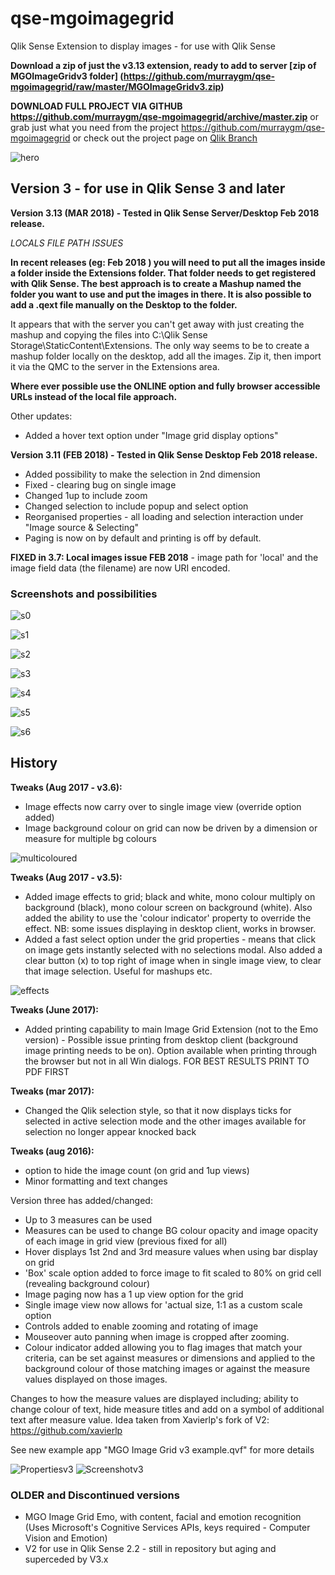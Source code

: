 # qse-mgoimagegrid
Qlik Sense Extension to display images - for use with Qlik Sense

**Download a zip of just the v3.13 extension, ready to add to server [zip of MGOImageGridv3 folder] (https://github.com/murraygm/qse-mgoimagegrid/raw/master/MGOImageGridv3.zip)**

**DOWNLOAD FULL PROJECT VIA GITHUB https://github.com/murraygm/qse-mgoimagegrid/archive/master.zip**
or grab just what you need from the project https://github.com/murraygm/qse-mgoimagegrid
or check out the project page on [Qlik Branch](http://branch.qlik.com/#!/project/56e8f64ee37930b98cf9dea4)

![hero][hero]

[hero]: https://raw.githubusercontent.com/murraygm/qse-mgoimagegrid/master/screenshots/hero.png "hero"


## Version 3 - for use in Qlik Sense 3 and later
**Version 3.13 (MAR 2018) - Tested in Qlik Sense Server/Desktop Feb 2018 release.**

*LOCALS FILE PATH ISSUES*

**In recent releases (eg: Feb 2018 ) you will need to put all the images inside a folder inside the Extensions folder. That folder needs to get registered with Qlik Sense. The best approach is to create a Mashup named the folder you want to use and put the images in there. It is also possible to add a .qext file manually on the Desktop to the folder.**

It appears that with the server you can't get away with just creating the mashup and copying the files into
C:\Qlik Sense Storage\StaticContent\Extensions. 
The only way seems to be to create a mashup folder locally on the desktop, add all the images. Zip it, then import it via the QMC to the server in the Extensions area.

**Where ever possible use the ONLINE option and fully browser accessible URLs instead of the local file approach.**

Other updates:
* Added a hover text option under "Image grid display options"

**Version 3.11 (FEB 2018) - Tested in Qlik Sense Desktop Feb 2018 release.**

* Added possibility to make the selection in 2nd dimension
* Fixed - clearing bug on single image
* Changed 1up to include zoom
* Changed selection to include popup and select option
* Reorganised properties - all loading and selection interaction under "Image source & Selecting"
* Paging is now on by default and printing is off by default. 


**FIXED in 3.7: Local images issue FEB 2018** - image path for 'local' and the image field data (the filename) are now URI encoded.


### Screenshots and possibilities

![s0][s0]

[s0]: https://raw.githubusercontent.com/murraygm/qse-mgoimagegrid/master/screenshots/mgoImageGridv311_0.png "s0"

![s1][s1]

[s1]: https://raw.githubusercontent.com/murraygm/qse-mgoimagegrid/master/screenshots/mgoImageGridv311_6.png "s1"

![s2][s2]

[s2]: https://raw.githubusercontent.com/murraygm/qse-mgoimagegrid/master/screenshots/mgoImageGridv311_5.png "s2"

![s3][s3]

[s3]: https://raw.githubusercontent.com/murraygm/qse-mgoimagegrid/master/screenshots/mgoImageGridv311_4.png "s3"

![s4][s4]

[s4]: https://raw.githubusercontent.com/murraygm/qse-mgoimagegrid/master/screenshots/mgoImageGridv311_3.png "s4"

![s5][s5]

[s5]: https://raw.githubusercontent.com/murraygm/qse-mgoimagegrid/master/screenshots/mgoImageGridv311_2.png "s5"

![s6][s6]

[s6]: https://raw.githubusercontent.com/murraygm/qse-mgoimagegrid/master/screenshots/mgoImageGridv311_1.png "s6"


## History


**Tweaks (Aug 2017 - v3.6):**
* Image effects now carry over to single image view (override option added)
* Image background colour on grid can now be driven by a dimension or measure for multiple bg colours

![multicoloured][multicoloured]

[multicoloured]: https://raw.githubusercontent.com/murraygm/qse-mgoimagegrid/master/screenshots/multicoloured.png "multicoloured"


**Tweaks (Aug 2017 - v3.5):**
* Added image effects to grid; black and white, mono colour multiply on background (black), mono colour screen on background (white). Also added the ability to use the 'colour indicator' property to override the effect. NB: some issues displaying in desktop client, works in browser.
* Added a fast select option under the grid properties - means that click on image gets instantly selected with no selections modal. Also added a clear button (x) to top right of image when in single image view, to clear that image selection. Useful for mashups etc.

![effects][effects]

[effects]: https://raw.githubusercontent.com/murraygm/qse-mgoimagegrid/master/screenshots/imageeffects.png "effects"


**Tweaks (June 2017):**
* Added printing capability to main Image Grid Extension (not to the Emo version) - Possible issue printing from desktop client (background image printing needs to be on). Option available when printing through the browser but not in all Win dialogs. FOR BEST RESULTS PRINT TO PDF FIRST

**Tweaks (mar 2017):**
* Changed the Qlik selection style, so that it now displays ticks for selected in active selection mode and the other images available for selection no longer appear knocked back 

**Tweaks (aug 2016):**
* option to hide the image count (on grid and 1up views)
* Minor formatting and text changes

Version three has added/changed:
* Up to 3 measures can be used
* Measures can be used to change BG colour opacity and image opacity of each image in grid view (previous fixed for all)
* Hover displays 1st 2nd and 3rd measure values when using bar display on grid
* 'Box' scale option added to force image to fit scaled to 80% on grid cell (revealing background colour)
* Image paging now has a 1 up view option for the grid
* Single image view now allows for 'actual size, 1:1 as a custom scale option
* Controls added to enable zooming and rotating of image
* Mouseover auto panning when image is cropped after zooming.
* Colour indicator added allowing you to flag images that match your criteria, can be set against measures or dimensions and applied to the background colour of those matching images or against the measure values displayed on those images.

Changes to how the measure values are displayed including; ability to change colour of text, hide measure titles and add on a symbol of additional text after measure value. Idea taken from Xavierlp's fork of V2: https://github.com/xavierlp

See new example app "MGO Image Grid v3 example.qvf" for more details

![Propertiesv3][Propsv3]
![Screenshotv3][Examplev3]


[Propsv3]: https://raw.githubusercontent.com/murraygm/qse-mgoimagegrid/master/screenshots/imagegrid_props_v3.png "Propertiesv3"

[Examplev3]: https://raw.githubusercontent.com/murraygm/qse-mgoimagegrid/master/screenshots/Screen%20Shot%20v3.png "Properties"

### OLDER and Discontinued versions
* MGO Image Grid Emo, with content, facial and emotion recognition (Uses Microsoft's Cognitive Services APIs, keys required - Computer Vision and Emotion)
* V2 for use in Qlik Sense 2.2 - still in repository but aging and superceded by V3.x


